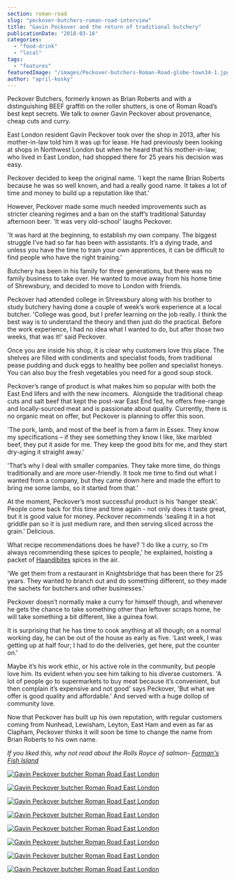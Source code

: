 ```yaml
---
section: roman-road
slug: "peckover-butchers-roman-road-interview"
title: "Gavin Peckover and the return of traditional butchery"
publicationDate: "2018-03-16"
categories: 
  - "food-drink"
  - "local"
tags: 
  - "features"
featuredImage: "/images/Peckover-butchers-Roman-Road-globe-town34-1.jpg"
author: "april-kosky"
---
```


Peckover Butchers, formerly known as Brian Roberts and with a distinguishing BEEF graffiti on the roller shutters, is one of Roman Road’s best kept secrets. We talk to owner Gavin Peckover about provenance, cheap cuts and curry.

East London resident Gavin Peckover took over the shop in 2013, after his mother-in-law told him it was up for lease. He had previously been looking at shops in Northwest London but when he heard that his mother-in-law, who lived in East London, had shopped there for 25 years his decision was easy.

Peckover decided to keep the original name. 'I kept the name Brian Roberts because he was so well known, and had a really good name. It takes a lot of time and money to build up a reputation like that.'

However, Peckover made some much needed improvements such as stricter cleaning regimes and a ban on the staff’s traditional Saturday afternoon beer. 'It was very old-school' laughs Peckover.

'It was hard at the beginning, to establish my own company. The biggest struggle I’ve had so far has been with assistants. It’s a dying trade, and unless you have the time to train your own apprentices, it can be difficult to find people who have the right training.'

Butchery has been in his family for three generations, but there was no family business to take over. He wanted to move away from his home time of Shrewsbury, and decided to move to London with friends.

Peckover had attended college in Shrewsbury along with his brother to study butchery having done a couple of week’s work experience at a local butcher. 'College was good, but I prefer learning on the job really. I think the best way is to understand the theory and then just do the practical. Before the work experience, I had no idea what I wanted to do, but after those two weeks, that was it!' said Peckover.

Once you are inside his shop, it is clear why customers love this place. The shelves are filled with condiments and specialist foods, from traditional pease pudding and duck eggs to healthy bee pollen and specialist honeys. You can also buy the fresh vegetables you need for a good soup stock.

Peckover’s range of product is what makes him so popular with both the East End lifers and with the new incomers.  Alongside the traditional cheap cuts and salt beef that kept the post-war East End fed, he offers free-range and locally-sourced meat and is passionate about quality. Currently, there is no organic meat on offer, but Peckover is planning to offer this soon.

'The pork, lamb, and most of the beef is from a farm in Essex. They know my specifications – if they see something they know I like, like marbled beef, they put it aside for me. They keep the good bits for me, and they start dry-aging it straight away.'

'That’s why I deal with smaller companies. They take more time, do things traditionally and are more user-friendly. It took me time to find out what I wanted from a company, but they came down here and made the effort to bring me some lambs, so it started from that.'

At the moment, Peckover’s most successful product is his ‘hanger steak’. People come back for this time and time again - not only does it taste great, but it is good value for money. Peckover recommends 'sealing it in a hot griddle pan so it is just medium rare, and then serving sliced across the grain.' Delicious.

What recipe recommendations does he have? 'I do like a curry, so I’m always recommending these spices to people,' he explained, hoisting a packet of [Haandibites](https://www.haandirestaurants.com/haandibites.php) spices in the air.

'We get them from a restaurant in Knightsbridge that has been there for 25 years. They wanted to branch out and do something different, so they made the sachets for butchers and other businesses.'

Peckover doesn’t normally make a curry for himself though, and whenever he gets the chance to take something other than leftover scraps home, he will take something a bit different, like a guinea fowl.

It is surprising that he has time to cook anything at all though; on a normal working day, he can be out of the house as early as five. 'Last week, I was getting up at half four; I had to do the deliveries, get here, put the counter on.'

Maybe it’s his work ethic, or his active role in the community, but people love him. Its evident when you see him talking to his diverse customers. 'A lot of people go to supermarkets to buy meat because it’s convenient, but then complain it’s expensive and not good' says Peckover, 'But what we offer is good quality and affordable.' And served with a huge dollop of community love.

Now that Peckover has built up his own reputation, with regular customers coming from Nunhead, Lewisham, Leyton, East Ham and even as far as Clapham, Peckover thinks it will soon be time to change the name from Brian Roberts to his own name.

_If you liked this, why not read about the Rolls Royce of salmon- [Forman's Fish Island](https://romanroadlondon.com/formans-smokery-fish-island-lance-forman-interview/)_

[![Gavin Peckover butcher Roman Road East London](/images/Peckover-Butchers-Roman-Road-Globe-Town-14-1.jpg)](https://romanroadlondon.com/wp-content/uploads/2018/03/Peckover-Butchers-Roman-Road-Globe-Town-14-1.jpg)

[![Gavin Peckover butcher Roman Road East London](/images/Peckover-Butchers-Roman-Road-Globe-Town-02-1.jpg)](https://romanroadlondon.com/wp-content/uploads/2018/03/Peckover-Butchers-Roman-Road-Globe-Town-02-1.jpg)

[![Gavin Peckover butcher Roman Road East London](/images/Peckover-Butchers-Roman-Road-Globe-Town-10-1.jpg)](https://romanroadlondon.com/wp-content/uploads/2018/03/Peckover-Butchers-Roman-Road-Globe-Town-10-1.jpg)

[![Gavin Peckover butcher Roman Road East London](/images/Peckover-Butchers-Roman-Road-Globe-Town-16-1.jpg)](https://romanroadlondon.com/wp-content/uploads/2018/03/Peckover-Butchers-Roman-Road-Globe-Town-16-1.jpg)

[![Gavin Peckover butcher Roman Road East London](/images/Peckover-butchers-roman-road-globe-town-100-1.jpg)](https://romanroadlondon.com/wp-content/uploads/2018/03/Peckover-butchers-roman-road-globe-town-100-1.jpg)

[![Gavin Peckover butcher Roman Road East London](/images/Peckover-butchers-Roman-Road-globe-town48-1.jpg)](https://romanroadlondon.com/wp-content/uploads/2018/03/Peckover-butchers-Roman-Road-globe-town48-1.jpg)

[![Gavin Peckover butcher Roman Road East London](/images/Peckover-Butchers-Roman-Road-Globe-Town-08-1.jpg)](https://romanroadlondon.com/wp-content/uploads/2018/03/Peckover-Butchers-Roman-Road-Globe-Town-08-1.jpg)

[![Gavin Peckover butcher Roman Road East London](/images/Peckover-butchers-Roman-Road-globe-town34-1.jpg)](https://romanroadlondon.com/wp-content/uploads/2018/03/Peckover-butchers-Roman-Road-globe-town34-1.jpg)


